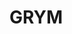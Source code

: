 <doctype html>
<html lang="sv">
<head>
  <title> test </title>
<body>
<h1>GRYM</h1>
</body>
</head>
</html>
